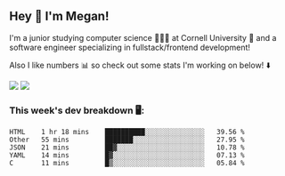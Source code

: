 ## Hey 👋 I'm Megan! 
I'm a junior studying computer science 👩🏻‍💻 at Cornell University 🐻 and a software engineer specializing in fullstack/frontend development!

Also I like numbers 📊 so check out some stats I'm working on below! ⬇️

<img src="https://github-readme-stats.meganyin13.vercel.app/api?username=meganyin13&show_icons=true&hide=stars&count_private=true" />

<img src="https://github-readme-stats.meganyin13.vercel.app/api/top-langs/?username=meganyin13&layout=compact&hide=Jupyter%20Notebook" />

### This week's dev breakdown 🖥:
<!--START_SECTION:waka-->
```text
HTML    1 hr 18 mins    ██████████░░░░░░░░░░░░░░░   39.56 % 
Other   55 mins         ███████░░░░░░░░░░░░░░░░░░   27.95 % 
JSON    21 mins         ██▓░░░░░░░░░░░░░░░░░░░░░░   10.78 % 
YAML    14 mins         █▓░░░░░░░░░░░░░░░░░░░░░░░   07.13 % 
C       11 mins         █▒░░░░░░░░░░░░░░░░░░░░░░░   05.84 % 
```
<!--END_SECTION:waka-->
